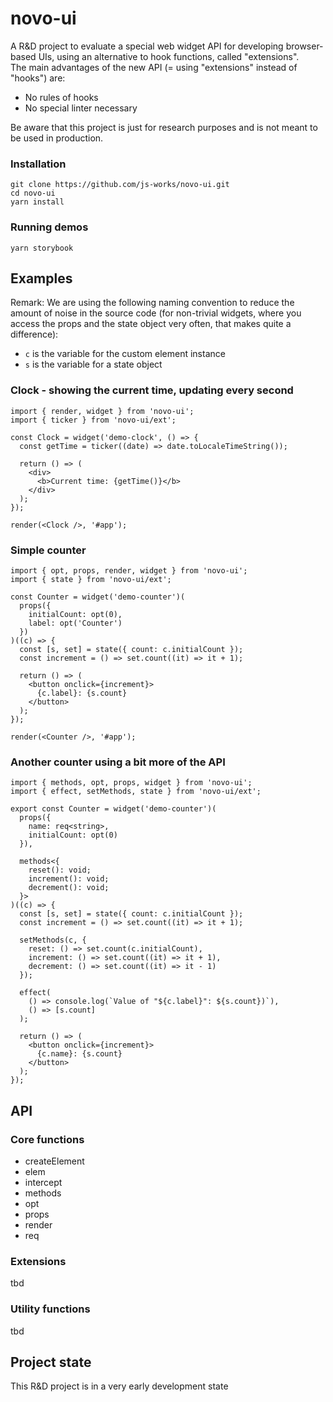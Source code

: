 # novo-ui

A R&D project to evaluate a special web widget API for developing browser-based UIs, using an alternative to hook functions, called "extensions".
<br />
The main advantages of the new API (= using "extensions" instead of "hooks") are:

- No rules of hooks
- No special linter necessary

Be aware that this project is just for research purposes and is not meant to be used in production.

### Installation

```
git clone https://github.com/js-works/novo-ui.git
cd novo-ui
yarn install
```

### Running demos

```
yarn storybook
```

## Examples

Remark: We are using the following naming convention to
reduce the amount of noise in the source code (for non-trivial
widgets, where you access the props and the state object
very often, that makes quite a difference):

- `c` is the variable for the custom element instance
- `s` is the variable for a state object

### Clock - showing the current time, updating every second

```tsx
import { render, widget } from 'novo-ui';
import { ticker } from 'novo-ui/ext';

const Clock = widget('demo-clock', () => {
  const getTime = ticker((date) => date.toLocaleTimeString());

  return () => (
    <div>
      <b>Current time: {getTime()}</b>
    </div>
  );
});

render(<Clock />, '#app');
```

### Simple counter

```tsx
import { opt, props, render, widget } from 'novo-ui';
import { state } from 'novo-ui/ext';

const Counter = widget('demo-counter')(
  props({
    initialCount: opt(0),
    label: opt('Counter')
  })
)((c) => {
  const [s, set] = state({ count: c.initialCount });
  const increment = () => set.count((it) => it + 1);

  return () => (
    <button onclick={increment}>
      {c.label}: {s.count}
    </button>
  );
});

render(<Counter />, '#app');
```

### Another counter using a bit more of the API

```tsx
import { methods, opt, props, widget } from 'novo-ui';
import { effect, setMethods, state } from 'novo-ui/ext';

export const Counter = widget('demo-counter')(
  props({
    name: req<string>,
    initialCount: opt(0)
  }),

  methods<{
    reset(): void;
    increment(): void;
    decrement(): void;
  }>
)((c) => {
  const [s, set] = state({ count: c.initialCount });
  const increment = () => set.count((it) => it + 1);

  setMethods(c, {
    reset: () => set.count(c.initialCount),
    increment: () => set.count((it) => it + 1),
    decrement: () => set.count((it) => it - 1)
  });

  effect(
    () => console.log(`Value of "${c.label}": ${s.count})`),
    () => [s.count]
  );

  return () => (
    <button onclick={increment}>
      {c.name}: {s.count}
    </button>
  );
});
```

## API

### Core functions

- createElement
- elem
- intercept
- methods
- opt
- props
- render
- req

### Extensions

tbd

### Utility functions

tbd

## Project state

This R&D project is in a very early development state
